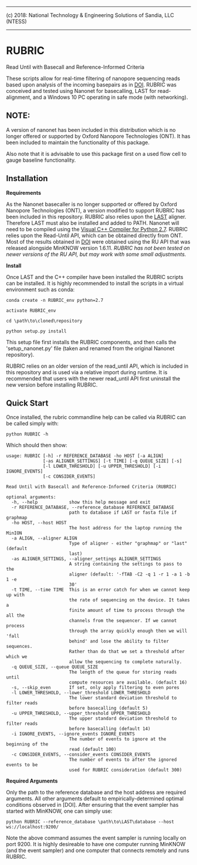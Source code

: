 ***************************************************************************
(c) 2018: National Technology & Engineering Solutions of Sandia, LLC (NTESS)
***************************************************************************

RUBRIC
======
Read Until with Basecall and Reference-Informed Criteria

These scripts allow for real-time filtering of nanopore sequencing reads based upon analysis of the incoming basepairs as in [DOI](https://www.biorxiv.org/content/early/2018/11/02/460014).  RUBRIC was conceived and tested using Nanonet for basecalling, LAST for read-alignment, and a Windows 10 PC operating in safe mode (with networking).

NOTE:   
---
A version of nanonet has been included in this distribution which is no longer offered or supported by Oxford Nanopore Technologies (ONT).  It has been included to maintain the functionality of this package. 

Also note that it is advisable to use this package first on a used flow cell to gauge baseline functionality. 

Installation
------------
**Requirements**

As the Nanonet basecaller is no longer supported or offered by Oxford Nanopore Technologies (ONT), a version modified to support RUBRIC has been included in this repository. 
RUBRIC also relies upon the [LAST](http://last.cbrc.jp/) aligner.  Therefore LAST must also be installed and added to PATH. Nanonet will need to be compiled using the [Visual C++ Compiler for Python 2.7](https://www.microsoft.com/en-us/download/details.aspx?id=44266).  RUBRIC relies upon the Read-Until API, which can be obtained directly from ONT.  Most of the results obtained in [DOI](https://www.biorxiv.org/content/early/2018/11/02/460014) were obtained using the RU API that was released alongside MinKNOW version 1.6.11.  *RUBRIC has not been tested on newer versions of the RU API, but may work with some small adjustments.* 

**Install**

Once LAST and the C++ compiler have been installed the RUBRIC scripts can be installed.  It is highly recommended to install the scripts in a virtual environment such as conda:
``` 
conda create -n RUBRIC_env python=2.7

activate RUBRIC_env

cd \path\to\cloned\repository

python setup.py install   
```

This setup file first installs the RUBRIC components, and then calls the 'setup_nanonet.py' file (taken and renamed from the original Nanonet repository).   

RUBRIC relies on an older version of the read_until API, which is included in this repository and is used via a relative import during runtime.  It is recommended that users with the newer read_until API first uninstall the new version before installing RUBRIC. 


Quick Start
-----------
Once installed, the rubric commandline help can be called via RUBRIC can be called simply with:

```
python RUBRIC -h
```

Which should then show:
```
usage: RUBRIC [-h] -r REFERENCE_DATABASE -ho HOST [-a ALIGN]
              [-as ALIGNER_SETTINGS] [-t TIME] [-q QUEUE_SIZE] [-s]
              [-l LOWER_THRESHOLD] [-u UPPER_THRESHOLD] [-i IGNORE_EVENTS]
              [-c CONSIDER_EVENTS]

Read Until with Basecall and Reference-Informed Criteria (RUBRIC)

optional arguments:
  -h, --help            show this help message and exit
  -r REFERENCE_DATABASE, --reference_database REFERENCE_DATABASE
                        path to database if LAST or fasta file if graphmap
  -ho HOST, --host HOST
                        The host address for the laptop running the MinION
  -a ALIGN, --aligner ALIGN
                        Type of aligner - either "graphmap" or "last" (default
                        last)
  -as ALIGNER_SETTINGS, --aligner_settings ALIGNER_SETTINGS
                        A string containing the settings to pass to the
                        aligner (default: '-fTAB -C2 -q 1 -r 1 -a 1 -b 1 -e
                        30'
  -t TIME, --time TIME  This is an error catch for when we cannot keep up with
                        the rate of sequencing on the device. It takes a
                        finite amount of time to process through the all the
                        channels from the sequencer. If we cannot process
                        through the array quickly enough then we will 'fall
                        behind' and lose the ability to filter sequences.
                        Rather than do that we set a threshold after which we
                        allow the sequencing to complete naturally.
  -q QUEUE_SIZE, --queue QUEUE_SIZE
                        The length of the queue for storing reads until
                        compute resources are available. (default 16)
  -s, --skip_even       If set, only apply filtering to even pores
  -l LOWER_THRESHOLD, --lower_threshold LOWER_THRESHOLD
                        The lower standard deviation threshold to filter reads
                        before basecalling (default 5)
  -u UPPER_THRESHOLD, --upper_threshold UPPER_THRESHOLD
                        The upper standard deviation threshold to filter reads
                        before basecalling (default 14)
  -i IGNORE_EVENTS, --ignore_events IGNORE_EVENTS
                        The number of events to ignore at the beginning of the
                        read (default 100)
  -c CONSIDER_EVENTS, --consider_events CONSIDER_EVENTS
                        The number of events to after the ignored events to be
                        used for RUBRIC consideration (default 300)
```

**Required Arguments**

Only the path to the reference database and the host address are required arguments.  All other arguments default to empirically-determined optimal conditions observed in [DOI].  After ensuring that the event sampler has started with MinKNOW, one can simply use:

```
python RUBRIC --reference_database \path\to\LAST\database --host ws://localhost:9200/  
```

Note the above command assumes the event sampler is running locally on port 9200.  It is highly desireable to have one computer running MinKNOW (and the event sampler) and one computer that connects remotely and runs RUBRIC.  



